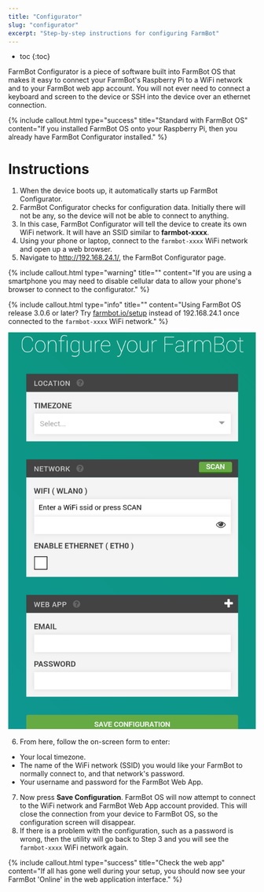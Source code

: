 ```yaml
---
title: "Configurator"
slug: "configurator"
excerpt: "Step-by-step instructions for configuring FarmBot"
---
```


* toc
{:toc}

FarmBot Configurator is a piece of software built into FarmBot OS that makes it easy to connect your FarmBot's Raspberry Pi to a WiFi network and to your FarmBot web app account. You will not ever need to connect a keyboard and screen to the device or SSH into the device over an ethernet connection.

{%
include callout.html
type="success"
title="Standard with FarmBot OS"
content="If you installed FarmBot OS onto your Raspberry Pi, then you already have FarmBot Configurator installed."
%}

# Instructions
1. When the device boots up, it automatically starts up FarmBot Configurator.
2. FarmBot Configurator checks for configuration data. Initially there will not be any, so the device will not be able to connect to anything.
3. In this case, FarmBot Configurator will tell the device to create its own WiFi network. It will have an SSID similar to **farmbot-xxxx**.
4. Using your phone or laptop, connect to the `farmbot-xxxx` WiFi network and open up a web browser.
5. Navigate to http://192.168.24.1/, the FarmBot Configurator page.

{%
include callout.html
type="warning"
title=""
content="If you are using a smartphone you may need to disable cellular data to allow your phone's browser to connect to the configurator."
%}



{%
include callout.html
type="info"
title=""
content="Using FarmBot OS release 3.0.6 or later? Try [farmbot.io/setup](http://farmbot.io/setup) instead of 192.168.24.1 once connected to the `farmbot-xxxx` WiFi network."
%}



![configurator.png](configurator.png)

6. From here, follow the on-screen form to enter:
 * Your local timezone.
 * The name of the WiFi network (SSID) you would like your FarmBot to normally connect to, and that network's password.
 * Your username and password for the FarmBot Web App.
7. Now press **Save Configuration**. FarmBot OS will now attempt to connect to the WiFi network and FarmBot Web App account provided. This will close the connection from your device to FarmBot OS, so the configuration screen will disappear.
8. If there is a problem with the configuration, such as a password is wrong, then the utility will go back to Step 3 and you will see the `farmbot-xxxx` WiFi network again.

{%
include callout.html
type="success"
title="Check the web app"
content="If all has gone well during your setup, you should now see your FarmBot 'Online' in the web application interface."
%}

